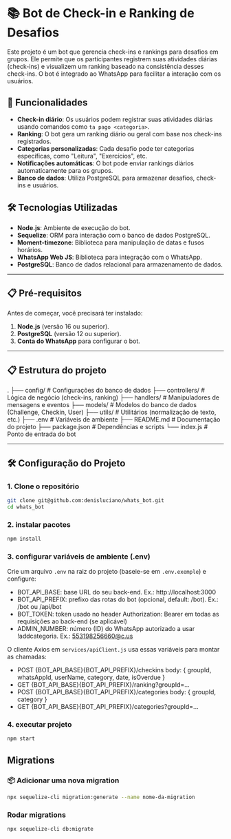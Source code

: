 # 📚 Bot de Check-in e Ranking de Desafios

Este projeto é um bot que gerencia check-ins e rankings para desafios em grupos. Ele permite que os participantes registrem suas atividades diárias (check-ins) e visualizem um ranking baseado na consistência desses check-ins. O bot é integrado ao WhatsApp para facilitar a interação com os usuários.

## 🚀 Funcionalidades

- **Check-in diário**: Os usuários podem registrar suas atividades diárias usando comandos como `ta pago <categoria>`.
- **Ranking**: O bot gera um ranking diário ou geral com base nos check-ins registrados.
- **Categorias personalizadas**: Cada desafio pode ter categorias específicas, como "Leitura", "Exercícios", etc.
- **Notificações automáticas**: O bot pode enviar rankings diários automaticamente para os grupos.
- **Banco de dados**: Utiliza PostgreSQL para armazenar desafios, check-ins e usuários.

## 🛠️ Tecnologias Utilizadas

- **Node.js**: Ambiente de execução do bot.
- **Sequelize**: ORM para interação com o banco de dados PostgreSQL.
- **Moment-timezone**: Biblioteca para manipulação de datas e fusos horários.
- **WhatsApp Web JS**: Biblioteca para integração com o WhatsApp.
- **PostgreSQL**: Banco de dados relacional para armazenamento de dados.

---

## 📋 Pré-requisitos

Antes de começar, você precisará ter instalado:

1. **Node.js** (versão 16 ou superior).
2. **PostgreSQL** (versão 12 ou superior).
3. **Conta do WhatsApp** para configurar o bot.

---

## 📋 Estrutura do projeto

.
├── config/                  # Configurações do banco de dados
├── controllers/             # Lógica de negócio (check-ins, ranking)
├── handlers/                # Manipuladores de mensagens e eventos
├── models/                  # Modelos do banco de dados (Challenge, Checkin, User)
├── utils/                   # Utilitários (normalização de texto, etc.)
├── .env                     # Variáveis de ambiente
├── README.md                # Documentação do projeto
├── package.json             # Dependências e scripts
└── index.js                # Ponto de entrada do bot

---

## 🛠️ Configuração do Projeto

### 1. Clone o repositório

```bash
git clone git@github.com:denisluciano/whats_bot.git
cd whats_bot
```

### 2. instalar pacotes

```bash
npm install
```

### 3. configurar variáveis de ambiente (.env)

Crie um arquivo `.env` na raiz do projeto (baseie-se em `.env.exemple`) e configure:

- BOT_API_BASE: base URL do seu back-end. Ex.: http://localhost:3000
- BOT_API_PREFIX: prefixo das rotas do bot (opcional, default: /bot). Ex.: /bot ou /api/bot
- BOT_TOKEN: token usado no header Authorization: Bearer <token> em todas as requisições ao back-end (se aplicável)
- ADMIN_NUMBER: número (ID) do WhatsApp autorizado a usar !addcategoria. Ex.: 553198256660@c.us

O cliente Axios em `services/apiClient.js` usa essas variáveis para montar as chamadas:

- POST {BOT_API_BASE}{BOT_API_PREFIX}/checkins body: { groupId, whatsAppId, userName, category, date, isOverdue }
- GET  {BOT_API_BASE}{BOT_API_PREFIX}/ranking?groupId=...
- POST {BOT_API_BASE}{BOT_API_PREFIX}/categories body: { groupId, category }
- GET  {BOT_API_BASE}{BOT_API_PREFIX}/categories?groupId=...

### 4. executar projeto

```bash
npm start
```

## Migrations

### 📦 Adicionar uma nova migration
```bash
npx sequelize-cli migration:generate --name nome-da-migration
```

### Rodar migrations

```bash
npx sequelize-cli db:migrate
```